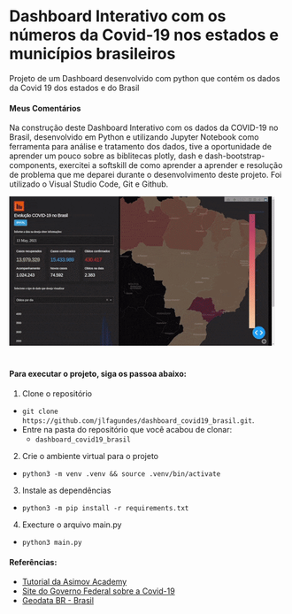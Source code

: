 # Dashboard Interativo com os números da Covid-19 nos estados e municípios brasileiros
Projeto de um Dashboard desenvolvido com python que contém os dados da Covid 19 dos estados e do Brasil

#### Meus Comentários

Na construção deste Dashboard Interativo com os dados da COVID-19 no Brasil, desenvolvido em Python e utilizando Jupyter Notebook como ferramenta para análise e tratamento dos dados, tive a oportunidade de aprender um pouco sobre as biblitecas plotly, dash e dash-bootstrap-components, exercitei a softskill de como aprender a aprender e resolução de problema que me deparei durante o desenvolvimento deste projeto. Foi utilizado o Visual Studio Code, Git e Github.

![Gif de exemplo do projeto](assets/projeto_dashboard_covid-19.gif)

#
#### Para executar o projeto, siga os passoa abaixo:

1. Clone o repositório

- `git clone https://github.com/jlfagundes/dashboard_covid19_brasil.git`.
- Entre na pasta do repositório que você acabou de clonar:
  - `dashboard_covid19_brasil`

2. Crie o ambiente virtual para o projeto

- `python3 -m venv .venv && source .venv/bin/activate`

3. Instale as dependências

- `python3 -m pip install -r requirements.txt`

4. Execture o arquivo main.py
- `python3 main.py`


#### Referências:
<ul>
  <li>
    <a href="https://asimov.academy/trilha-dashboards-com-python/?utm_source=youtube&utm_medium=video&utm_campaign=dash_covid_youtube">Tutorial da Asimov Academy</a>
  </li>
  <li>
    <a href="https://covid.saude.gov.br">Site do Governo Federal sobre a Covid-19</a>
  </li>
  <li>
    <a href="https://github.com/tbrugz/geodata-br">Geodata BR - Brasil</a>
  </li>
</ul>
